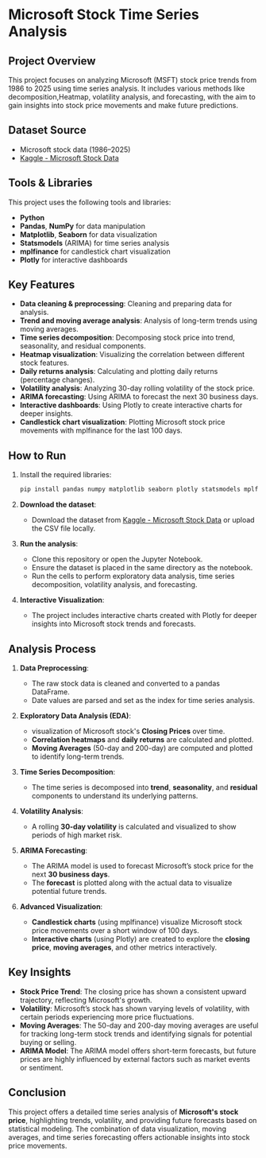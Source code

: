# Microsoft Stock Time Series Analysis

## Project Overview
This project focuses on analyzing Microsoft (MSFT) stock price trends from 1986 to 2025 using time series analysis. It includes various methods like decomposition,Heatmap, volatility analysis, and forecasting, with the aim to gain insights into stock price movements and make future predictions.

## Dataset Source
- Microsoft stock data (1986–2025)
- [Kaggle - Microsoft Stock Data](https://www.kaggle.com/datasets/umerhaddii/microsoft-stock-data-2025)

## Tools & Libraries
This project uses the following tools and libraries:
- **Python**
- **Pandas**, **NumPy** for data manipulation
- **Matplotlib**, **Seaborn** for data visualization
- **Statsmodels** (ARIMA) for time series analysis
- **mplfinance** for candlestick chart visualization
- **Plotly** for interactive dashboards

## Key Features
- **Data cleaning & preprocessing**: Cleaning and preparing data for analysis.
- **Trend and moving average analysis**: Analysis of long-term trends using moving averages.
- **Time series decomposition**: Decomposing stock price into trend, seasonality, and residual components.
- **Heatmap visualization**: Visualizing the correlation between different stock features.
- **Daily returns analysis**: Calculating and plotting daily returns (percentage changes).
- **Volatility analysis**: Analyzing 30-day rolling volatility of the stock price.
- **ARIMA forecasting**: Using ARIMA to forecast the next 30 business days.
- **Interactive dashboards**: Using Plotly to create interactive charts for deeper insights.
- **Candlestick chart visualization**: Plotting Microsoft stock price movements with mplfinance for the last 100 days.

## How to Run
1. Install the required libraries:
    ```bash
    pip install pandas numpy matplotlib seaborn plotly statsmodels mplfinance prophet
    ```

2. **Download the dataset**:
   - Download the dataset from [Kaggle - Microsoft Stock Data](https://www.kaggle.com/datasets/umerhaddi/microsoft-stock-data-2025) or upload the CSV file locally.

3. **Run the analysis**:
   - Clone this repository or open the Jupyter Notebook.
   - Ensure the dataset is placed in the same directory as the notebook.
   - Run the cells to perform exploratory data analysis, time series decomposition, volatility analysis, and forecasting.

4. **Interactive Visualization**:
   - The project includes interactive charts created with Plotly for deeper insights into Microsoft stock trends and forecasts.

## Analysis Process
1. **Data Preprocessing**:
   - The raw stock data is cleaned and converted to a pandas DataFrame.
   - Date values are parsed and set as the index for time series analysis.

2. **Exploratory Data Analysis (EDA)**:
   - visualization of Microsoft stock's **Closing Prices** over time.
   - **Correlation heatmaps** and **daily returns** are calculated and plotted.
   - **Moving Averages** (50-day and 200-day) are computed and plotted to identify long-term trends.

3. **Time Series Decomposition**:
   - The time series is decomposed into **trend**, **seasonality**, and **residual** components to understand its underlying patterns.

4. **Volatility Analysis**:
   - A rolling **30-day volatility** is calculated and visualized to show periods of high market risk.

5. **ARIMA Forecasting**:
   - The ARIMA model is used to forecast Microsoft’s stock price for the next **30 business days**.
   - The **forecast** is plotted along with the actual data to visualize potential future trends.

6. **Advanced Visualization**:
   - **Candlestick charts** (using mplfinance) visualize Microsoft stock price movements over a short window of 100 days.
   - **Interactive charts** (using Plotly) are created to explore the **closing price**, **moving averages**, and other metrics interactively.

## Key Insights
- **Stock Price Trend**: The closing price has shown a consistent upward trajectory, reflecting Microsoft's growth.
- **Volatility**: Microsoft’s stock has shown varying levels of volatility, with certain periods experiencing more price fluctuations.
- **Moving Averages**: The 50-day and 200-day moving averages are useful for tracking long-term stock trends and identifying signals for potential buying or selling.
- **ARIMA Model**: The ARIMA model offers short-term forecasts, but future prices are highly influenced by external factors such as market events or sentiment.

## Conclusion
This project offers a detailed time series analysis of **Microsoft's stock price**, highlighting trends, volatility, and providing future forecasts based on statistical modeling. The combination of data visualization, moving averages, and time series forecasting offers actionable insights into stock price movements.
